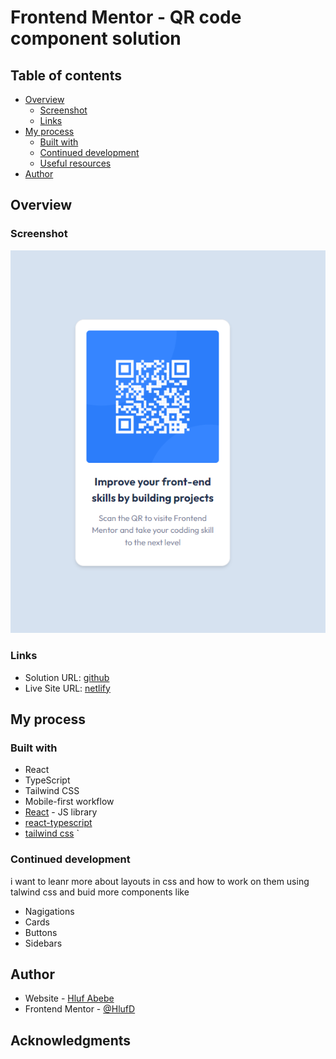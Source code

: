 # Frontend Mentor - QR code component solution

## Table of contents

- [Overview](#overview)
  - [Screenshot](#screenshot)
  - [Links](#links)
- [My process](#my-process)
  - [Built with](#built-with)
  - [Continued development](#continued-development)
  - [Useful resources](#useful-resources)
- [Author](#author)

## Overview

### Screenshot

![](./screenshot/qr-reader-componenet.png)

### Links

- Solution URL: [github](https://github.com/HlufD/qr-reader-componenet)
- Live Site URL: [netlify](https://qr-reader-componen-hluf.netlify.app/)

## My process

### Built with

- React
- TypeScript
- Tailwind CSS
- Mobile-first workflow
- [React](https://reactjs.org/) - JS library
- [react-typescript](https://react-typescript-cheatsheet.netlify.app/docs/basic/setup/)
- [tailwind css](https://tailwindcss.com/)
  `

### Continued development

i want to leanr more about layouts in css and how to work on them using talwind css and buid more components like

- Nagigations
- Cards
- Buttons
- Sidebars

## Author

- Website - [Hluf Abebe](https://www.your-site.com)
- Frontend Mentor - [@HlufD](https://www.frontendmentor.io/profile/HlufD)

## Acknowledgments
